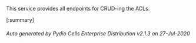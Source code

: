 






This service provides all endpoints for CRUD-ing the ACLs.

[:summary]

###### Auto generated by Pydio Cells Enterprise Distribution v2.1.3 on 27-Jul-2020
